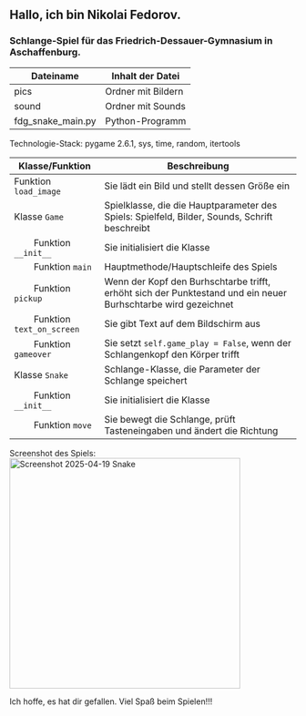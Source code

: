 ## Hallo, ich bin Nikolai Fedorov.
### Schlange-Spiel für das Friedrich-Dessauer-Gymnasium in Aschaffenburg.

Dateiname            | Inhalt der Datei
---------------------|------------------------
pics                 | Ordner mit Bildern
sound                | Ordner mit Sounds
fdg_snake_main.py    | Python-Programm

Technologie-Stack: pygame 2.6.1, sys, time, random, itertools

Klasse/Funktion             | Beschreibung
----------------------------|-------------------------------
Funktion `load_image`       | Sie lädt ein Bild und stellt dessen Größe ein
Klasse `Game`               | Spielklasse, die die Hauptparameter des Spiels: Spielfeld, Bilder, Sounds, Schrift beschreibt
&nbsp; &nbsp; &nbsp; &nbsp; Funktion `__init__`         | Sie initialisiert die Klasse  
&nbsp; &nbsp; &nbsp; &nbsp; Funktion `main`             | Hauptmethode/Hauptschleife des Spiels  
&nbsp; &nbsp; &nbsp; &nbsp; Funktion `pickup`           | Wenn der Kopf den Burhschtarbe trifft, erhöht sich der Punktestand und ein neuer Burhschtarbe wird gezeichnet  
&nbsp; &nbsp; &nbsp; &nbsp; Funktion `text_on_screen`   | Sie gibt Text auf dem Bildschirm aus  
&nbsp; &nbsp; &nbsp; &nbsp; Funktion `gameover`         | Sie setzt `self.game_play = False`, wenn der Schlangenkopf den Körper trifft  
Klasse `Snake`              | Schlange-Klasse, die Parameter der Schlange speichert
&nbsp; &nbsp; &nbsp; &nbsp; Funktion `__init__`         | Sie initialisiert die Klasse  
&nbsp; &nbsp; &nbsp; &nbsp; Funktion `move`             | Sie bewegt die Schlange, prüft Tasteneingaben und ändert die Richtung  

Screenshot des Spiels:  
<img width="405" alt="Screenshot 2025-04-19  Snake" src="https://github.com/user-attachments/assets/cef5d5bf-5f61-40a1-ae37-43f062128a21" />

Ich hoffe, es hat dir gefallen. Viel Spaß beim Spielen!!!
